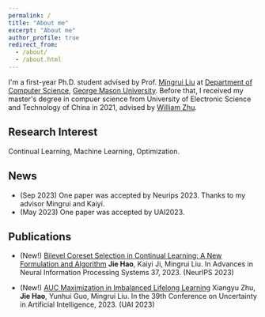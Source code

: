 ```yaml
---
permalink: /
title: "About me"
excerpt: "About me"
author_profile: true
redirect_from: 
  - /about/
  - /about.html
---
```


I'm a first-year Ph.D. student advised by Prof. [Mingrui Liu](https://mingrliu.github.io/) at [Department of Computer Science](https://cs.gmu.edu/), [George Mason University](https://www.gmu.edu/). Before that, I received my master's degree in compuer science from University of Electronic Science and Technology of China in 2021, advised by [William Zhu](https://scholar.google.com/citations?user=GIwXoWAAAAAJ&hl=zh-CN).


Research Interest
------
Continual Learning, Machine Learning, Optimization.

News
------
- (Sep 2023) One paper was accepted by Neurips 2023. Thanks to my advisor Mingrui and Kaiyi.
- (May 2023) One paper was accepted by UAI2023.

Publications
------
- (New!) [Bilevel Coreset Selection in Continual Learning: A New Formulation and Algorithm](https://jhao6.github.io/JieHao.github.io/)
  **Jie Hao**, Kaiyi Ji, Mingrui Liu.
  In Advances in Neural Information Processing Systems 37, 2023. (NeurIPS 2023)

- (New!) [AUC Maximization in Imbalanced Lifelong Learning](https://scholar.google.com/citations?view_op=view_citation&hl=en&user=S8ZTkikAAAAJ&citation_for_view=S8ZTkikAAAAJ:2osOgNQ5qMEC)
  Xiangyu Zhu, **Jie Hao**, Yunhui Guo, Mingrui Liu.
  In the 39th Conference on Uncertainty in Artificial Intelligence, 2023. (UAI 2023)
